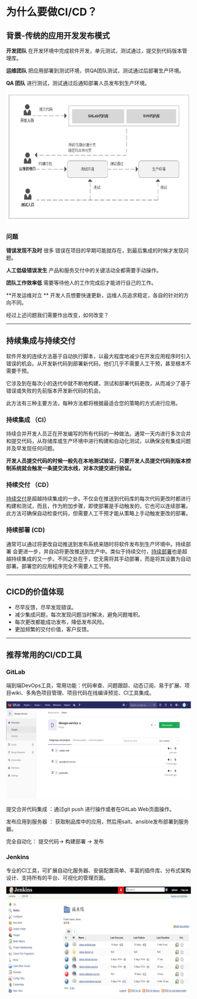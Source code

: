# 为什么要做CI/CD？

## 背景-传统的应用开发发布模式

**开发团队** 在开发环境中完成软件开发，单元测试，测试通过，提交到代码版本管理库。

**运维团队** 把应用部署到测试环境，供QA团队测试，测试通过后部署生产环境。

**QA 团队** 进行测试，测试通过后通知部署人员发布到生产环境。

![images](./images/01-01.png)

### 问题

**错误发现不及时**  很多 错误在项目的早期可能就存在，到最后集成的时候才发现问题。

**人工低级错误发生** 产品和服务交付中的关键活动全都需要手动操作。

**团队工作效率低** 需要等待他人的工作完成后才能进行自己的工作。

**开发运维对立 **  开发人员想要快速更新，运维人员追求稳定，各自的针对的方向不同。

经过上述问题我们需要作出改变，如何改变？

---

## 持续集成与持续交付

软件开发的连续方法基于自动执行脚本，以最大程度地减少在开发应用程序时引入错误的机会。从开发新代码到部署新代码，他们几乎不需要人工干预，甚至根本不需要干预。

它涉及到在每次小的迭代中就不断地构建，测试和部署代码更改，从而减少了基于错误或失败的先前版本开发新代码的机会。

此方法有三种主要方法，每种方法都将根据最适合您的策略的方式进行应用。

### 持续集成 （CI）

持续合并开发人员正在开发编写的所有代码的一种做法。通常一天内进行多次合并和提交代码，从存储库或生产环境中进行构建和自动化测试，以确保没有集成问题并及早发现任何问题。

**开发人员提交代码的时候一般先在本地测试验证，只要开发人员提交代码到版本控制系统就会触发一条提交流水线，对本次提交进行验证。**

### 持续交付 （CD）

[持续交付](https://continuousdelivery.com/)是超越持续集成的一步。不仅会在推送到代码库的每次代码更改时都进行构建和测试，而且，作为附加步骤，即使部署是手动触发的，它也可以连续部署。此方法可确保自动检查代码，但需要人工干预才能从策略上手动触发更改的部署。

### 持续部署   (CD)

通常可以通过将更改自动推送到发布系统来随时将软件发布到生产环境中。持续部署 会更进一步，并自动将更改推送到生产中。类似于持续交付，[持续部署](https://www.airpair.com/continuous-deployment/posts/continuous-deployment-for-practical-people)也是超越持续集成的又一步。不同之处在于，您无需将其手动部署，而是将其设置为自动部署。部署您的应用程序完全不需要人工干预。

---

## CICD的价值体现

- 尽早反馈，尽早发现错误。
- 减少集成问题，每次发现问题当时解决，避免问题堆积。
- 每次更改都能成功发布，降低发布风险。
- 更加频繁的交付价值，客户反馈。

---

## 推荐常用的CI/CD工具

### GitLab

端到端DevOps工具，常用功能：代码审查、问题跟踪、动态订阅、易于扩展、项目wiki、多角色项目管理、项目代码在线编译预览、CI工具集成。

![images](images/01-02.png)

提交合并代码集成 ：通过git push 进行操作或者在GitLab Web页面操作。

发布应用到服务器 ： 获取制品库中的应用，然后用salt、ansible发布部署到服务器。

完全自动化： 提交代码-> 构建部署 -> 发布

### Jenkins

专业的CI工具，可扩展自动化服务器、安装配置简单、丰富的插件库、分布式架构设计、支持所有的平台、可视化的管理页面。

![images](images/01-03.png)
